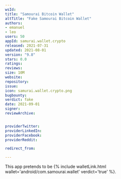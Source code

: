 ```yaml
---
wsId: 
title: "Samourai Bitcoin Wallet"
altTitle: "Fake Samourai Bitcoin Wallet"
authors:
- emanuel
- leo
users: 50
appId: samurai.wallet.crypto
released: 2021-07-31
updated: 2021-08-01
version: "9.8"
stars: 0.0
ratings: 
reviews: 
size: 10M
website: 
repository: 
issue: 
icon: samurai.wallet.crypto.png
bugbounty: 
verdict: fake
date: 2021-09-01
signer: 
reviewArchive:


providerTwitter: 
providerLinkedIn: 
providerFacebook: 
providerReddit: 

redirect_from:

---
```



This app pretends to be {% include walletLink.html wallet='android/com.samourai.wallet' verdict='true' %}.
